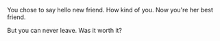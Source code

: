 You chose to say hello new friend. How kind of you. Now you're her best friend. 

But you can never leave. Was it worth it?